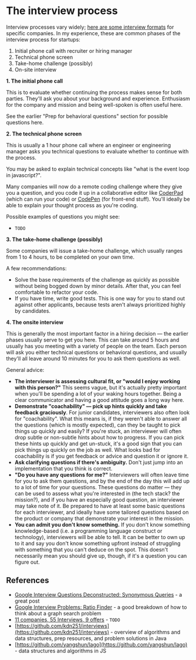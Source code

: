 # **The interview process**

Interview processes vary widely; [here are some interview formats](https://yangshun.github.io/tech-interview-handbook/interview-formats#formats-of-famous-companies) for specific companies. In my experience, these are common phases of the interview process for startups:

1. Initial phone call with recruiter or hiring manager
2. Technical phone screen
3. Take-home challenge (possibly)
4. On-site interview

**1. The initial phone call**

This is to evaluate whether continuing the process makes sense for both parties. They'll ask you about your background and experience. Enthusiasm for the company and mission and being well-spoken is often useful here.

See the earlier "Prep for behavioral questions" section for possible questions here.

**2. The technical phone screen**

This is usually a 1 hour phone call where an engineer or engineering manager asks you technical questions to evaluate whether to continue with the process.

You may be asked to explain technical concepts like "what is the event loop in javascript?".

Many companies will now do a remote coding challenge where they give you a question, and you code it up in a collaborative editor like [CoderPad](https://coderpad.io/) (which can run your code) or [CodePen](https://codepen.io) (for front-end stuff). You'll ideally be able to explain your thought process as you're coding.

Possible examples of questions you might see:

- `TODO`

**3. The take-home challenge (possibly)**

Some companies will issue a take-home challenge, which usually ranges from 1 to 4 hours, to be completed on your own time.

A few recommendations:

- Solve the base requirements of the challenge as quickly as possible without being bogged down by minor details. After that, you can feel comfortable to refactor your code.
- If you have time, write good tests. This is one way for you to stand out against other applicants, because tests aren't always prioritized highly by candidates.

**4. The onsite interview**

This is generally the most important factor in a hiring decision — the earlier phases usually serve to get you here. This can take around 5 hours and usually has you meeting with a variety of people on the team. Each person will ask you either technical questions or behavioral questions, and usually they'll all leave around 10 minutes for you to ask them questions as well.

General advice:

- **The interviewer is assessing cultural fit, or "would I enjoy working with this person?"** This seems vague, but it's actually pretty important when you'll be spending a lot of your waking hours together. Being a clear communicator and having a good attitude goes a long way here.
- **Demonstrate "coachability" — pick up hints quickly and take feedback graciously**. For junior candidates, interviewers also often look for "coachability". What this means is, if they weren't able to answer all the questions (which is mostly expected), can they be taught to pick things up quickly and easily? If you're stuck, an interviewer will often drop subtle or non-subtle hints about how to progress. If you can pick these hints up quickly and get un-stuck, it's a good sign that you can pick things up quickly on the job as well. What looks bad for coachability is if you get feedback or advice and question it or ignore it.
- **Ask clarifying questions if there's ambiguity.** Don't just jump into an implementation that you think is correct.
- **"Do you have any questions for me?"**  Interviewers will often leave time for you to ask them questions, and by the end of the day this will add up to a lot of time for your questions. These questions do matter — they can be used to assess what you're interested in (the tech stack? the mission?), and if you have an especially good question, an interviewer may take note of it. Be prepared to have at least some basic questions for each interviewer, and ideally have some tailored questions based on the product or company that demonstrate your interest in the mission.
- **You can admit you don't know something.** If you don't know something knowledge-based (i.e. a programming language construct or technology), interviewers will be able to tell. It can be better to own up to it and say you don't know something upfront instead of struggling with something that you can't deduce on the spot. This doesn't necessarily mean you should give up, though, if it's a question you can figure out.

## References

- [Google Interview Questions Deconstructed: Synonymous Queries](https://medium.com/@alexgolec/google-interview-problems-synonymous-queries-36425145387c) - a great post
- [Google Interview Problems: Ratio Finder](https://medium.com/@alexgolec/google-interview-problems-synonymous-queries-36425145387c) - a good breakdown of how to think about a graph search problem
- [11 companies, 55 Interviews, 9 offers](https://medium.com/@yashgirdhar/11-companies-55-interviews-9-offers-including-google-and-amazon-heres-what-i-have-to-share-293852c1c98f) - `TODO`
- [https://github.com/kdn251/interviews](https://github.com/kdn251/interviews) - overview of algorithms and data structures, prep resources, and problem solutions in Java
- [https://github.com/yangshun/lago](https://github.com/yangshun/lago) - data structures and algorithms in JS